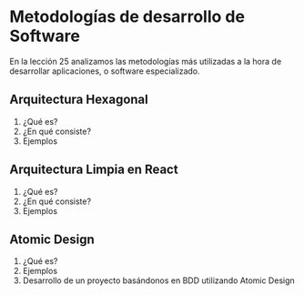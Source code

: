 # Metodologías de desarrollo de Software
En la lección 25 analizamos las metodologías más utilizadas a la hora de desarrollar aplicaciones, o software especializado.

## Arquitectura Hexagonal
1. ¿Qué es?
2. ¿En qué consiste?
3. Ejemplos

## Arquitectura Limpia en React
1. ¿Qué es?
2. ¿En qué consiste?
3. Ejemplos

## Atomic Design
1. ¿Qué es?
2. Ejemplos
3. Desarrollo de un proyecto basándonos en BDD utilizando Atomic Design
